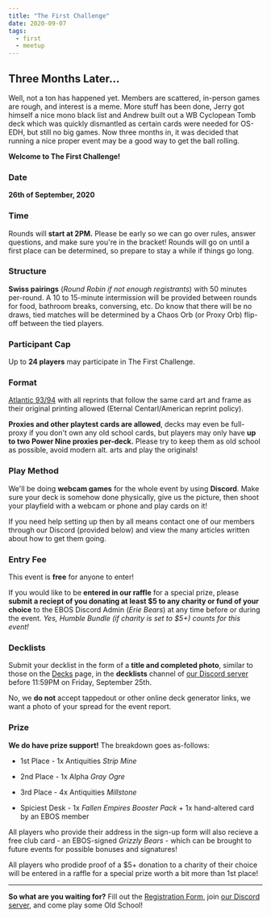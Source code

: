 ```yaml
---
title: "The First Challenge"
date: 2020-09-07
tags:
  - first
  - meetup
---
```


## Three Months Later...

Well, not a ton has happened yet. Members are scattered, in-person games are rough, and interest is a meme. More stuff has been done, Jerry got himself a nice mono black list and Andrew built out a WB Cyclopean Tomb deck which was quickly dismantled as certain cards were needed for OS-EDH, but still no big games. Now three months in, it was decided that running a nice proper event may be a good way to get the ball rolling.

**Welcome to The First Challenge!**


### Date 
**26th of September, 2020**
### Time
Rounds will **start at 2PM.** Please be early so we can go over rules, answer questions, and make sure you're in the bracket! Rounds will go on until a first place can be determined, so prepare to stay a while if things go long.
### Structure
**Swiss pairings** (*Round Robin if not enough registrants*) with 50 minutes per-round. A 10 to 15-minute intermission will be provided between rounds for food, bathroom breaks, conversing, etc. Do know that there will be no draws, tied matches will be determined by a Chaos Orb (or Proxy Orb) flip-off between the tied players.
### Participant Cap
Up to **24 players** may participate in The First Challenge.
### Format
[Atlantic 93/94](https://sentineloldschoolmtg.com/atlantic-93-94/) with all reprints that follow the same card art and frame as their original printing allowed (Eternal Centarl/American reprint policy).

**Proxies and other playtest cards are allowed**, decks may even be full-proxy if you don't own any old school cards, but players may only have **up to two Power Nine proxies per-deck.** Please try to keep them as old school as possible, avoid modern alt. arts and play the originals!
### Play Method
We'll be doing **webcam games** for the whole event by using **Discord**. Make sure your deck is somehow done physically, give us the picture, then shoot your playfield with a webcam or phone and play cards on it! 

If you need help setting up then by all means contact one of our members through our Discord (provided below) and view the many articles written about how to get them going.
### Entry Fee
This event is **free** for anyone to enter! 

If you would like to be **entered in our raffle** for a special prize, please **submit a reciept of you donating at least $5 to any charity or fund of your choice** to the EBOS Discord Admin (*Erie Bears*) at any time before or during the event. *Yes, Humble Bundle (if charity is set to $5+) counts for this event!*
### Decklists
Submit your decklist in the form of a **title and completed photo**, similar to those on the [Decks](/decks/) page, in the **decklists** channel of [our Discord server](https://discord.gg/fDdeJj5) before 11:59PM on Friday, September 25th. 

No, we **do not** accept tappedout or other online deck generator links, we want a photo of your spread for the event report.
### Prize
**We do have prize support!** The breakdown goes as-follows:

* 1st Place - 1x Antiquities *Strip Mine*

* 2nd Place - 1x Alpha *Gray Ogre*

* 3rd Place - 4x Antiquities *Millstone*

* Spiciest Desk - 1x *Fallen Empires Booster Pack* + 1x hand-altered card by an EBOS member

All players who provide their address in the sign-up form will also recieve a free club card - an EBOS-signed *Grizzly Bears* - which can be brought to future events for possible bonuses and signatures!

All players who prodide proof of a $5+ donation to a charity of their choice will be entered in a raffle for a special prize worth a bit more than 1st place!

---

**So what are you waiting for?** Fill out the [Registration Form](https://docs.google.com/forms/d/e/1FAIpQLScqGKgLPNuJ2NrPnqZrtxsSmbKcgPY0lvQtHCY1jRd9jT6HTQ/viewform?usp=sf_link), join [our Discord server](https://discord.gg/fDdeJj5), and come play some Old School!
